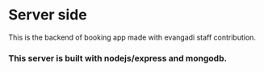 # Server side

This is the backend of booking app made with evangadi staff contribution.

### This server is built with nodejs/express and mongodb.
